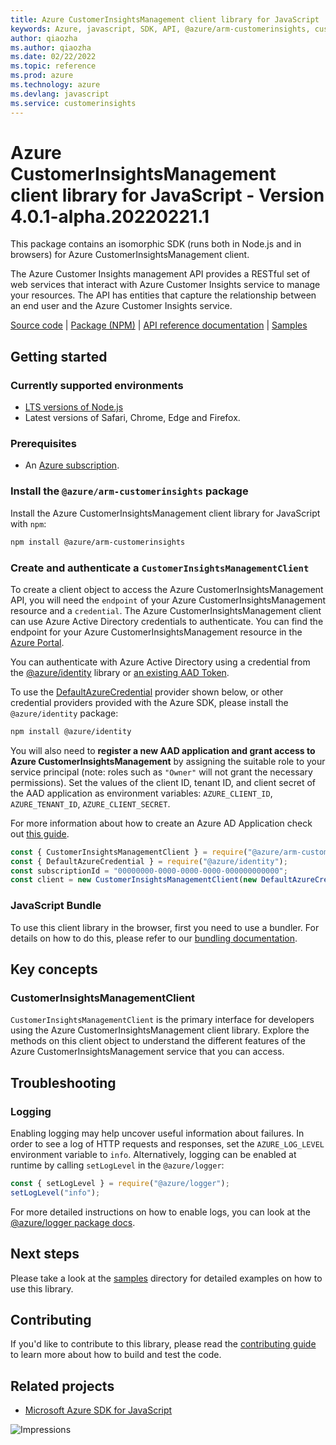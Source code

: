 ```yaml
---
title: Azure CustomerInsightsManagement client library for JavaScript
keywords: Azure, javascript, SDK, API, @azure/arm-customerinsights, customerinsights
author: qiaozha
ms.author: qiaozha
ms.date: 02/22/2022
ms.topic: reference
ms.prod: azure
ms.technology: azure
ms.devlang: javascript
ms.service: customerinsights
---
```

# Azure CustomerInsightsManagement client library for JavaScript - Version 4.0.1-alpha.20220221.1 


This package contains an isomorphic SDK (runs both in Node.js and in browsers) for Azure CustomerInsightsManagement client.

The Azure Customer Insights management API provides a RESTful set of web services that interact with Azure Customer Insights service to manage your resources. The API has entities that capture the relationship between an end user and the Azure Customer Insights service.

[Source code](https://github.com/Azure/azure-sdk-for-js/tree/main/sdk/customer-insights/arm-customerinsights) |
[Package (NPM)](https://www.npmjs.com/package/@azure/arm-customerinsights) |
[API reference documentation](https://docs.microsoft.com/javascript/api/@azure/arm-customerinsights) |
[Samples](https://github.com/Azure-Samples/azure-samples-js-management)

## Getting started

### Currently supported environments

- [LTS versions of Node.js](https://nodejs.org/about/releases/)
- Latest versions of Safari, Chrome, Edge and Firefox.

### Prerequisites

- An [Azure subscription][azure_sub].

### Install the `@azure/arm-customerinsights` package

Install the Azure CustomerInsightsManagement client library for JavaScript with `npm`:

```bash
npm install @azure/arm-customerinsights
```

### Create and authenticate a `CustomerInsightsManagementClient`

To create a client object to access the Azure CustomerInsightsManagement API, you will need the `endpoint` of your Azure CustomerInsightsManagement resource and a `credential`. The Azure CustomerInsightsManagement client can use Azure Active Directory credentials to authenticate.
You can find the endpoint for your Azure CustomerInsightsManagement resource in the [Azure Portal][azure_portal].

You can authenticate with Azure Active Directory using a credential from the [@azure/identity][azure_identity] library or [an existing AAD Token](https://github.com/Azure/azure-sdk-for-js/blob/master/sdk/identity/identity/samples/AzureIdentityExamples.md#authenticating-with-a-pre-fetched-access-token).

To use the [DefaultAzureCredential][defaultazurecredential] provider shown below, or other credential providers provided with the Azure SDK, please install the `@azure/identity` package:

```bash
npm install @azure/identity
```

You will also need to **register a new AAD application and grant access to Azure CustomerInsightsManagement** by assigning the suitable role to your service principal (note: roles such as `"Owner"` will not grant the necessary permissions).
Set the values of the client ID, tenant ID, and client secret of the AAD application as environment variables: `AZURE_CLIENT_ID`, `AZURE_TENANT_ID`, `AZURE_CLIENT_SECRET`.

For more information about how to create an Azure AD Application check out [this guide](https://docs.microsoft.com/azure/active-directory/develop/howto-create-service-principal-portal).

```javascript
const { CustomerInsightsManagementClient } = require("@azure/arm-customerinsights");
const { DefaultAzureCredential } = require("@azure/identity");
const subscriptionId = "00000000-0000-0000-0000-000000000000";
const client = new CustomerInsightsManagementClient(new DefaultAzureCredential(), subscriptionId);
```


### JavaScript Bundle
To use this client library in the browser, first you need to use a bundler. For details on how to do this, please refer to our [bundling documentation](https://aka.ms/AzureSDKBundling).

## Key concepts

### CustomerInsightsManagementClient

`CustomerInsightsManagementClient` is the primary interface for developers using the Azure CustomerInsightsManagement client library. Explore the methods on this client object to understand the different features of the Azure CustomerInsightsManagement service that you can access.

## Troubleshooting

### Logging

Enabling logging may help uncover useful information about failures. In order to see a log of HTTP requests and responses, set the `AZURE_LOG_LEVEL` environment variable to `info`. Alternatively, logging can be enabled at runtime by calling `setLogLevel` in the `@azure/logger`:

```javascript
const { setLogLevel } = require("@azure/logger");
setLogLevel("info");
```

For more detailed instructions on how to enable logs, you can look at the [@azure/logger package docs](https://github.com/Azure/azure-sdk-for-js/tree/main/sdk/core/logger).

## Next steps

Please take a look at the [samples](https://github.com/Azure-Samples/azure-samples-js-management) directory for detailed examples on how to use this library.

## Contributing

If you'd like to contribute to this library, please read the [contributing guide](https://github.com/Azure/azure-sdk-for-js/blob/main/CONTRIBUTING.md) to learn more about how to build and test the code.

## Related projects

- [Microsoft Azure SDK for JavaScript](https://github.com/Azure/azure-sdk-for-js)

![Impressions](https://azure-sdk-impressions.azurewebsites.net/api/impressions/azure-sdk-for-js%2Fsdk%2Fcustomer-insights%2Farm-customerinsights%2FREADME.png)

[azure_cli]: https://docs.microsoft.com/cli/azure
[azure_sub]: https://azure.microsoft.com/free/
[azure_sub]: https://azure.microsoft.com/free/
[azure_portal]: https://portal.azure.com
[azure_identity]: https://github.com/Azure/azure-sdk-for-js/tree/main/sdk/identity/identity
[defaultazurecredential]: https://github.com/Azure/azure-sdk-for-js/tree/main/sdk/identity/identity#defaultazurecredential

